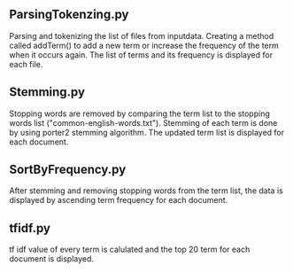 <h2>ParsingTokenzing.py</h2>
Parsing and tokenizing the list of files from inputdata. Creating a method called addTerm() to add a new term or increase the frequency of the term when it occurs again. The list of terms and its frequency is displayed for each file.

<h2>Stemming.py</h2>
Stopping words are removed by comparing the term list to the stopping words list ("common-english-words.txt"). Stemming of each term is done by using porter2 stemming algorithm. The updated term list is displayed for each document.

<h2>SortByFrequency.py</h2>
After stemming and removing stopping words from the term list, the data is displayed by ascending term frequency for each document.  

<h2>tfidf.py</h2>
tf idf value of every term is calulated and the top 20 term for each document is displayed.
